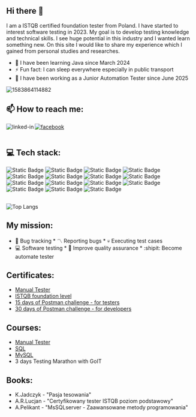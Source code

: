 ## Hi there 👋
I am a ISTQB certified foundation tester from Poland. I have started to interest software testing in 2023. My goal is to develop testing knowledge and technical skills. I see huge potential in this industry and I wanted learn something new. On this site I would like to share my experience which I gained from personal studies and researches.
- 🌱 I have been learning Java since March 2024
- ⚡ Fun fact: I can sleep everywhere especially in public transport
- 🔭 I have been working as a Junior Automation Tester since June 2025

![1583864114882](https://github.com/user-attachments/assets/249ca9e2-03fc-4964-a8f5-697672c5b0a0)



## 📫 How to reach me: 
[<img align="left" alt="linked-in" src="https://img.shields.io/badge/linkedin-%230077B5.svg?&style=for-the-badge&logo=linkedin&logoColor=white" />](https://www.linkedin.com/in/patryk-prentki-1b8816164/)
[<img alt="facebook" src="https://img.shields.io/badge/facebook-%231877F2.svg?&style=for-the-badge&logo=facebook&logoColor=white" />](https://www.facebook.com/patryk.prentki/)<br><br>

## 💻 Tech stack:

![Static Badge](https://img.shields.io/badge/openjdk-%23000000?style=for-the-badge&logo=openjdk&logoColor=black&labelColor=white&color=white)
![Static Badge](https://img.shields.io/badge/intellijidea-%2300000?style=for-the-badge&logo=intellijidea&logoColor=white&labelColor=black&color=black)
![Static Badge](https://img.shields.io/badge/Selenium-%2343B02A?style=for-the-badge&logo=Selenium&logoColor=green&labelColor=white&color=white)
![Static Badge](https://img.shields.io/badge/HTML-%23E34F26?style=for-the-badge&logo=HTML5&logoColor=Orange&labelColor=white&color=white)
![Static Badge](https://img.shields.io/badge/CSS-%231572B6?style=for-the-badge&logo=CSS3&logoColor=blue&labelColor=white&color=white)
![Static Badge](https://img.shields.io/badge/Postman-FF6C37?style=for-the-badge&logo=postman&logoColor=white)
![Static Badge](https://img.shields.io/badge/Swagger-%2385EA2D?style=for-the-badge&logo=Swagger&logoColor=black&labelColor=green&color=white)
![Static Badge](https://img.shields.io/badge/MySQL-%234479A1?style=for-the-badge&logo=MySQL&logoColor=white)
![Static Badge](https://img.shields.io/badge/PostgreSQL-%234169E1?style=for-the-badge&logo=PostgreSQL&logoColor=blue&labelColor=white&color=blue)
![Static Badge](https://img.shields.io/badge/GoogleChrome-4285F4?style=for-the-badge&logo=GoogleChrome&logoColor=green&label=DevTools&labelColor=black&color=black)
![Static Badge](https://img.shields.io/badge/Jira-%230052CC?style=for-the-badge&logo=Jira&logoColor=white)
![Static Badge](https://img.shields.io/badge/Testrail-%2365C179?style=for-the-badge&logo=Testrail&logoColor=green&labelColor=white&color=white)
![Static Badge](https://img.shields.io/badge/Git-%23F05032?style=for-the-badge&logo=Git&logoColor=red&labelColor=white&color=white)
![Static Badge](https://img.shields.io/badge/Maven-%23C71A36?style=for-the-badge&logo=Apache%20Maven&logoColor=red&labelColor=white&color=white)
![Static Badge](https://img.shields.io/badge/Jenkins-%23D24939?style=for-the-badge&logo=Jenkins&logoColor=black&labelColor=white&color=black)

##
![Top Langs](https://github-readme-stats.vercel.app/api/top-langs/?username=Helium0&hide=javascript,css,scss,html&theme=tokyonight)



## My mission:
* 🎯 Bug tracking * 〽️ Reporting bugs * 💀 Executing test cases
* 💻 Software testing * 💯 Improve quality assurance * :shipit: Become automate tester

## Certificates:
- [Manual Tester](https://i.imgur.com/8LS06DI.jpg)
- [ISTQB foundation level](https://i.imgur.com/NEvkCgi.jpg)
- [15 days of Postman challenge - for testers](https://imgur.com/a/Aq7zfHo)
- [30 days of Postman challenge - for developers](https://imgur.com/PMCuoVO)

## Courses:

- [Manual Tester](https://dobrekursy.it/tester/)
- [SQL](https://www.w3schools.com/sql/default.asp)
- [MySQL](https://www.udemy.com/course/mysql-ponad-80-praktycznych-cwiczen-odpowiedzi/)
- 3 days Testing Marathon with GoIT

## Books:

- K.Jadczyk - "Pasja tesowania"
- A.R.Lucjan - "Certyfikowany tester ISTQB poziom podstawowy"
- A.Pelikant - "MsSQLserver - Zaawansowane metody programowania"
